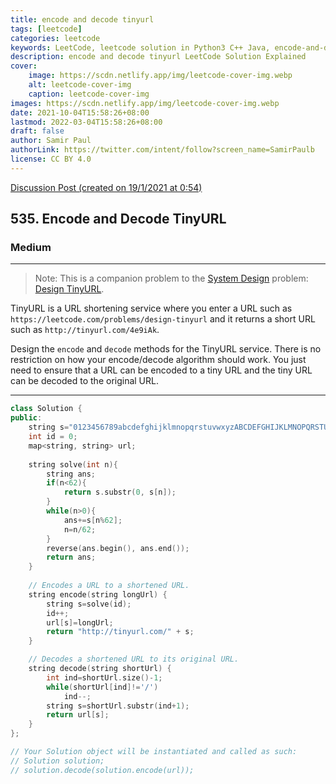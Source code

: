 ```yaml
---
title: encode and decode tinyurl
tags: [leetcode]
categories: leetcode
keywords: LeetCode, leetcode solution in Python3 C++ Java, encode-and-decode-tinyurl solution
description: encode and decode tinyurl LeetCode Solution Explained
cover:
    image: https://scdn.netlify.app/img/leetcode-cover-img.webp
    alt: leetcode-cover-img
    caption: leetcode-cover-img
images: https://scdn.netlify.app/img/leetcode-cover-img.webp
date: 2021-10-04T15:58:26+08:00
lastmod: 2022-03-04T15:58:26+08:00
draft: false
author: Samir Paul
authorLink: https://twitter.com/intent/follow?screen_name=SamirPaulb
license: CC BY 4.0
---
```



[Discussion Post (created on 19/1/2021 at 0:54)](https://leetcode.com/problems/encode-and-decode-tinyurl/discuss/1071815/C%2B%2B-or-Map)  
<h2>535. Encode and Decode TinyURL</h2><h3>Medium</h3><hr><div><blockquote>Note: This is a companion problem to the <a href="https://leetcode.com/discuss/interview-question/system-design/" target="_blank">System Design</a> problem: <a href="https://leetcode.com/discuss/interview-question/124658/Design-a-URL-Shortener-(-TinyURL-)-System/" target="_blank">Design TinyURL</a>.</blockquote>

<p>TinyURL is a URL shortening service where you enter a URL such as <code>https://leetcode.com/problems/design-tinyurl</code> and it returns a short URL such as <code>http://tinyurl.com/4e9iAk</code>.</p>

<p>Design the <code>encode</code> and <code>decode</code> methods for the TinyURL service. There is no restriction on how your encode/decode algorithm should work. You just need to ensure that a URL can be encoded to a tiny URL and the tiny URL can be decoded to the original URL.</p>
</div>

---




```cpp
class Solution {
public:
    string s="0123456789abcdefghijklmnopqrstuvwxyzABCDEFGHIJKLMNOPQRSTUVWXYZ";
    int id = 0;
    map<string, string> url;
    
    string solve(int n){
        string ans;
        if(n<62){
            return s.substr(0, s[n]);
        }
        while(n>0){
            ans+=s[n%62];
            n=n/62;
        }
        reverse(ans.begin(), ans.end());
        return ans;
    }
    
    // Encodes a URL to a shortened URL.
    string encode(string longUrl) {
        string s=solve(id);
        id++;
        url[s]=longUrl;
        return "http://tinyurl.com/" + s;
    }

    // Decodes a shortened URL to its original URL.
    string decode(string shortUrl) {
        int ind=shortUrl.size()-1;
        while(shortUrl[ind]!='/')
            ind--;
        string s=shortUrl.substr(ind+1);
        return url[s];
    }
};

// Your Solution object will be instantiated and called as such:
// Solution solution;
// solution.decode(solution.encode(url));
```
